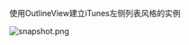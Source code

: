 使用OutlineView建立iTunes左侧列表风格的实例

![snapshot.png](https://github.com/keefo/iMoo/raw/master/snapshot.png "Snapshot")